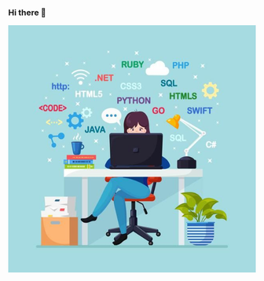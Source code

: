 ### Hi there 👋


<img src="Programación y codificación_ programador sentado en el escritorio y la ilustración de trabajo _ Vector Premium.jpg">
